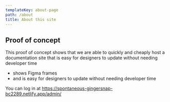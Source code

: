 ```yaml
---
templateKey: about-page
path: /about
title: About this site
---
```

## Proof of concept

This proof of concept shows that we are able to quickly and cheaply host a documentation site that is easy for designers to update without needing developer time

* shows Figma frames
* and is easy for designers to update without needing developer time

You can log in at <https://spontaneous-gingersnap-bc2289.netlify.app/admin/>